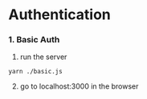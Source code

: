 # Authentication

### 1. Basic Auth

1. run the server

```shell
yarn ./basic.js
```

2. go to localhost:3000 in the browser

